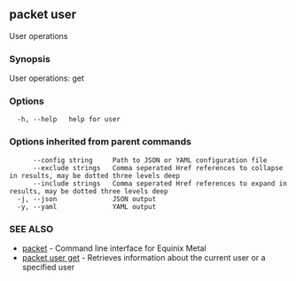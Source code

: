 ## packet user

User operations

### Synopsis

User operations: get

### Options

```
  -h, --help   help for user
```

### Options inherited from parent commands

```
      --config string     Path to JSON or YAML configuration file
      --exclude strings   Comma seperated Href references to collapse in results, may be dotted three levels deep
      --include strings   Comma seperated Href references to expand in results, may be dotted three levels deep
  -j, --json              JSON output
  -y, --yaml              YAML output
```

### SEE ALSO

* [packet](packet.md)	 - Command line interface for Equinix Metal
* [packet user get](packet_user_get.md)	 - Retrieves information about the current user or a specified user

